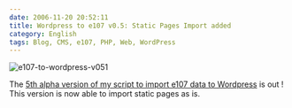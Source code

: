 ```yaml
---
date: 2006-11-20 20:52:11
title: Wordpress to e107 v0.5: Static Pages Import added
category: English
tags: Blog, CMS, e107, PHP, Web, WordPress
---
```


![e107-to-wordpress-v051](/uploads/2006/e107-to-wordpress-v051.png)

The [5th alpha version of my script to import e107 data to Wordpress](http://wordpress.org/extend/plugins/e107-importer/) is out ! This version is now able to import static pages as is.
